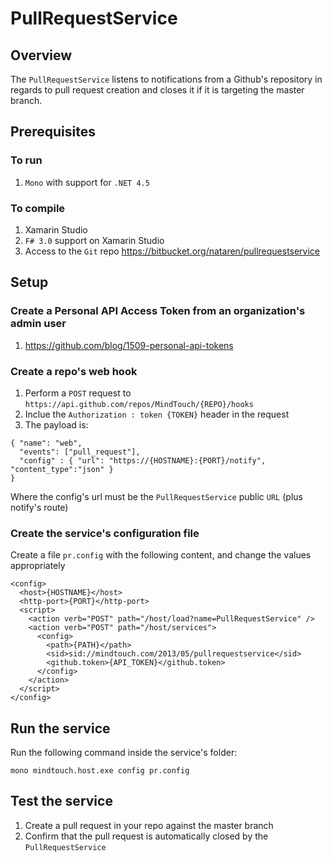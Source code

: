 PullRequestService
==================

## Overview

The `PullRequestService` listens to notifications from a Github's repository in regards to pull request
creation and closes it if it is targeting the master branch.

## Prerequisites
### To run
1. `Mono` with support for `.NET 4.5`

### To compile
1. Xamarin Studio
2. `F# 3.0` support on Xamarin Studio
3. Access to the `Git` repo <https://bitbucket.org/nataren/pullrequestservice>

## Setup

### Create a Personal API Access Token from an organization's admin user
1. <https://github.com/blog/1509-personal-api-tokens>

### Create a repo's web hook
1. Perform a `POST` request to `https://api.github.com/repos/MindTouch/{REPO}/hooks`
2. Inclue the `Authorization : token {TOKEN}` header in the request
3. The payload is:

```
{ "name": "web",
  "events": ["pull_request"],
  "config" : { "url": "https://{HOSTNAME}:{PORT}/notify", "content_type":"json" }
}
```

Where the config's url must be the `PullRequestService` public `URL` (plus notify's route)

### Create the service's configuration file
Create a file `pr.config` with the following content, and change the values appropriately

```
<config>
  <host>{HOSTNAME}</host>
  <http-port>{PORT}</http-port>
  <script>
    <action verb="POST" path="/host/load?name=PullRequestService" />
	<action verb="POST" path="/host/services">
	  <config>
		<path>{PATH}</path>
		<sid>sid://mindtouch.com/2013/05/pullrequestservice</sid>
		<github.token>{API_TOKEN}</github.token>
	  </config>
	</action>
  </script>
</config>
```

## Run the service
Run the following command inside the service's folder:

`mono mindtouch.host.exe config pr.config`

## Test the service
1. Create a pull request in your repo against the master branch
2. Confirm that the pull request is automatically closed by the `PullRequestService`

